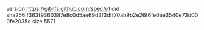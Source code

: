 version https://git-lfs.github.com/spec/v1
oid sha256:f363f9360387e8c0d5ae69d3f3dff70ab9b2e26f6fe0ae3540e73d000fe2035c
size 5571
